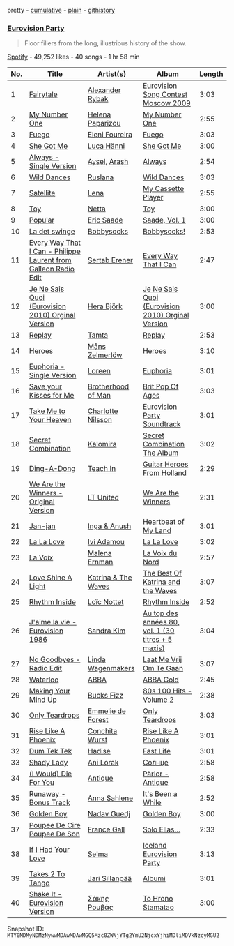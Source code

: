 pretty - [cumulative](/playlists/cumulative/37i9dQZF1DX6BCd5Q12fpZ.md) - [plain](/playlists/plain/37i9dQZF1DX6BCd5Q12fpZ) - [githistory](https://github.githistory.xyz/mackorone/spotify-playlist-archive/blob/main/playlists/plain/37i9dQZF1DX6BCd5Q12fpZ)

### [Eurovision Party](https://open.spotify.com/playlist/37i9dQZF1DX6BCd5Q12fpZ)

> Floor fillers from the long, illustrious history of the show.

[Spotify](https://open.spotify.com/user/spotify) - 49,252 likes - 40 songs - 1 hr 58 min

| No. | Title | Artist(s) | Album | Length |
|---|---|---|---|---|
| 1 | [Fairytale](https://open.spotify.com/track/2htdOgnrPTVGlXJ2cqhiNx) | [Alexander Rybak](https://open.spotify.com/artist/3LLNDXrxL4uxXtnUJS5XWM) | [Eurovision Song Contest Moscow 2009](https://open.spotify.com/album/30kwbl8uJa8YiY9WMLP4kS) | 3:03 |
| 2 | [My Number One](https://open.spotify.com/track/6LkCvCc9oFoLDv4DLhzTox) | [Helena Paparizou](https://open.spotify.com/artist/7D7k550IB6EszWmzVVCJSK) | [My Number One](https://open.spotify.com/album/0JLlI8YNAvvrhHAwz5UCgI) | 2:55 |
| 3 | [Fuego](https://open.spotify.com/track/4TwWOcvjY1qt3QJvtveAGm) | [Eleni Foureira](https://open.spotify.com/artist/39E15l8zeCDYpSZwFNX4G2) | [Fuego](https://open.spotify.com/album/1Kix2Ho3LgJI4tmtcFdNr8) | 3:03 |
| 4 | [She Got Me](https://open.spotify.com/track/6TNK1SFt77MvTFoiTloiFQ) | [Luca Hänni](https://open.spotify.com/artist/5JbALDn35ZrLwVAle4xVqZ) | [She Got Me](https://open.spotify.com/album/49NV91ZkaohMBJdoBA16ek) | 3:00 |
| 5 | [Always \- Single Version](https://open.spotify.com/track/4xMRFkFYufAuTEKR0YMN3Z) | [Aysel](https://open.spotify.com/artist/0p8VQ0bbarbct1dXDthN5N), [Arash](https://open.spotify.com/artist/7hQmAXAzWI6D350VTgkKTG) | [Always](https://open.spotify.com/album/2tJbLZDH2pNDCYQYaUl2oC) | 2:54 |
| 6 | [Wild Dances](https://open.spotify.com/track/1Lav2Z3RKu71MJLIjQz4dQ) | [Ruslana](https://open.spotify.com/artist/5nkB6GEbHINTSqmi5XMSoa) | [Wild Dances](https://open.spotify.com/album/1z6OfyGs0GepuESby1DUhB) | 3:03 |
| 7 | [Satellite](https://open.spotify.com/track/2UjNsh4ipNrmog6wdS2JVv) | [Lena](https://open.spotify.com/artist/5slpk6nu2IwwKx0EHe3GcL) | [My Cassette Player](https://open.spotify.com/album/59U7vMcBXR5Mo680WLCR4w) | 2:55 |
| 8 | [Toy](https://open.spotify.com/track/6n2eIfLj0wOOUkUfNmYzlh) | [Netta](https://open.spotify.com/artist/4Z4afeDmHFxPmJorIwupbZ) | [Toy](https://open.spotify.com/album/21YEfZ84TzdjNvOWEdwjeF) | 3:00 |
| 9 | [Popular](https://open.spotify.com/track/64WR5TPXZZ2wsWYA3enKfK) | [Eric Saade](https://open.spotify.com/artist/4zGH6gaO4NohcfCXZ31bQG) | [Saade, Vol\. 1](https://open.spotify.com/album/3ZaKROktb3ejok1owIknk7) | 3:00 |
| 10 | [La det swinge](https://open.spotify.com/track/0LmEzNrxk0lecRm8X58jiC) | [Bobbysocks](https://open.spotify.com/artist/7DNARXXVHkEPeSE1efUqfs) | [Bobbysocks!](https://open.spotify.com/album/17nnsL4uzJSeknmZVrlcDT) | 2:53 |
| 11 | [Every Way That I Can \- Philippe Laurent from Galleon Radio Edit](https://open.spotify.com/track/588wm4NEtOiTHT2N58enQ6) | [Sertab Erener](https://open.spotify.com/artist/4W31XN2JH8mC54NkHdh04s) | [Every Way That I Can](https://open.spotify.com/album/4D2meUQ9mCljoEzvjspr2T) | 2:47 |
| 12 | [Je Ne Sais Quoi \(Eurovision 2010\) Orginal Version](https://open.spotify.com/track/48rIGviK0uiZKmXV6QifbE) | [Hera Björk](https://open.spotify.com/artist/1OjcrzJpR5p38qPTskMPU5) | [Je Ne Sais Quoi \(Eurovision 2010\) Orginal Version](https://open.spotify.com/album/4Px3bYcDM3xgfnR3mqMZFG) | 3:00 |
| 13 | [Replay](https://open.spotify.com/track/2UOyQB26wSQzM0jiTcUg50) | [Tamta](https://open.spotify.com/artist/0VGybH10ziMPo99SYOwMoQ) | [Replay](https://open.spotify.com/album/4CfWfExyyIuTxTXd7jjmy7) | 2:53 |
| 14 | [Heroes](https://open.spotify.com/track/4ciaNqHWA2IzHphZaVRzHI) | [Måns Zelmerlöw](https://open.spotify.com/artist/1IxP1g9VrPzJqXFCsuyHKe) | [Heroes](https://open.spotify.com/album/6G6DMOiYMgVZLGs9nmNEJh) | 3:10 |
| 15 | [Euphoria \- Single Version](https://open.spotify.com/track/1xN7BpTAWnZkuSLOtRP6Qc) | [Loreen](https://open.spotify.com/artist/49aaHxvAJ0tCh0F15OnwIl) | [Euphoria](https://open.spotify.com/album/1KfKXG5VRlDTX55wq5bXbv) | 3:01 |
| 16 | [Save your Kisses for Me](https://open.spotify.com/track/3N2bG5Xz9LL1kge8OJV7cA) | [Brotherhood of Man](https://open.spotify.com/artist/4Cyr5aqgXza16isOrQNOvo) | [Brit Pop Of Ages](https://open.spotify.com/album/7drSeQu8jDJEnB39VRJqOl) | 3:03 |
| 17 | [Take Me to Your Heaven](https://open.spotify.com/track/752VIdCfOyiiws8kbRrPyv) | [Charlotte Nilsson](https://open.spotify.com/artist/3PCNqnKJPVbYPB4Xw6gEom) | [Eurovision Party Soundtrack](https://open.spotify.com/album/4CBm4NkMUBNHqRwWzk0xxe) | 3:01 |
| 18 | [Secret Combination](https://open.spotify.com/track/1E6EOpzAkHbKAMZscImC41) | [Kalomira](https://open.spotify.com/artist/5duetVmlUhQnoJ3dhqChFH) | [Secret Combination The Album](https://open.spotify.com/album/0GFjws4Gj5eWtNfzvAj0eP) | 3:02 |
| 19 | [Ding\-A\-Dong](https://open.spotify.com/track/1UrZB49sPYlTuNA7fdC0cb) | [Teach In](https://open.spotify.com/artist/0but8haas2eybMUZvFV90H) | [Guitar Heroes From Holland](https://open.spotify.com/album/05cPprskuDLgpnV7GPFCLf) | 2:29 |
| 20 | [We Are the Winners \- Original Version](https://open.spotify.com/track/2QNb0E7tUeL5fCQFY5Pf02) | [LT United](https://open.spotify.com/artist/0J5IwFSGSb8BaJAFATnlg4) | [We Are the Winners](https://open.spotify.com/album/3cnlnaHwgCq4iZaywK9tG9) | 2:31 |
| 21 | [Jan\-jan](https://open.spotify.com/track/0jVxMrJ48JrTcf4RdYy9h1) | [Inga & Anush](https://open.spotify.com/artist/1jNasAgn5gBuh73SrAuMqv) | [Heartbeat of My Land](https://open.spotify.com/album/6kS3DxrzCjsKROejNvebjo) | 3:01 |
| 22 | [La La Love](https://open.spotify.com/track/3rhnT5RoN7bvPUpMHt1aM9) | [Ivi Adamou](https://open.spotify.com/artist/2arQ0lfcNGLrJOHoJksWOw) | [La La Love](https://open.spotify.com/album/6xJymtqqQWpwKmJzIies07) | 3:02 |
| 23 | [La Voix](https://open.spotify.com/track/4eOtl9eGcrK5asFl2S1HPZ) | [Malena Ernman](https://open.spotify.com/artist/0muluUHym4N0wB62sD0MPo) | [La Voix du Nord](https://open.spotify.com/album/5aOtux3Yx9MZV7IBhSVV5B) | 2:57 |
| 24 | [Love Shine A Light](https://open.spotify.com/track/1IaqXTDMKFVydY9Hc1sZKw) | [Katrina & The Waves](https://open.spotify.com/artist/2TzHIUhVpeeDxyJPpQfnV3) | [The Best Of Katrina and the Waves](https://open.spotify.com/album/7huOryOzpGogjTC2yr6wPu) | 3:07 |
| 25 | [Rhythm Inside](https://open.spotify.com/track/3O2MsMZHCgSbRGEca5ML1N) | [Loïc Nottet](https://open.spotify.com/artist/5nAiCPenjjdpUJAmElxmuu) | [Rhythm Inside](https://open.spotify.com/album/5HftNbRtaTbdJljQtoMMOx) | 2:52 |
| 26 | [J'aime la vie \- Eurovision 1986](https://open.spotify.com/track/6UKeMVzQeeOsjITXfX1cm4) | [Sandra Kim](https://open.spotify.com/artist/4dhrlsu6mKvOwJWOrwnkuV) | [Au top des années 80, vol\. 1 \(30 titres + 5 maxis\)](https://open.spotify.com/album/76YvIXe5aWujtislm12yVk) | 3:04 |
| 27 | [No Goodbyes \- Radio Edit](https://open.spotify.com/track/4OxAOffBcJqxGFn9R5KxYV) | [Linda Wagenmakers](https://open.spotify.com/artist/17VNqIp4uNwTgubkmWEQAS) | [Laat Me Vrij Om Te Gaan](https://open.spotify.com/album/7jN5yj0qzlddxWGQYjacUV) | 3:07 |
| 28 | [Waterloo](https://open.spotify.com/track/1CsuK5dlnWAkWhffeteqH3) | [ABBA](https://open.spotify.com/artist/0LcJLqbBmaGUft1e9Mm8HV) | [ABBA Gold](https://open.spotify.com/album/2rp5riHULWgrXPsDtsp1ir) | 2:45 |
| 29 | [Making Your Mind Up](https://open.spotify.com/track/5SXH73DSNyEC7hCovUbV0q) | [Bucks Fizz](https://open.spotify.com/artist/5ZfzzHE7rxONfoksJsLXrX) | [80s 100 Hits \- Volume 2](https://open.spotify.com/album/56QkBFCRUIGCMWnKKKheXC) | 2:38 |
| 30 | [Only Teardrops](https://open.spotify.com/track/3yRwgprKX3If2zcuGfKFBu) | [Emmelie de Forest](https://open.spotify.com/artist/3wQcURnqzPGHE0gzY5nE6G) | [Only Teardrops](https://open.spotify.com/album/2oeLglOCLcszlJtjUh4aQp) | 3:03 |
| 31 | [Rise Like A Phoenix](https://open.spotify.com/track/0fvafkeEoF6Y9gGLK3Wnu3) | [Conchita Wurst](https://open.spotify.com/artist/1TGdxJ3UvFq055SVjwx49v) | [Rise Like A Phoenix](https://open.spotify.com/album/4aPLSEfXmX1wx6gdWi282p) | 3:01 |
| 32 | [Dum Tek Tek](https://open.spotify.com/track/1l9jCFXKfkw33BwkGytqkO) | [Hadise](https://open.spotify.com/artist/0wCKNMsqYasJBFVagjay49) | [Fast Life](https://open.spotify.com/album/6SeSSJmjBeh2Yxadm9sfnT) | 3:01 |
| 33 | [Shady Lady](https://open.spotify.com/track/5devjcsxeVnwYQbaYJ2Ewx) | [Ani Lorak](https://open.spotify.com/artist/1J9vlx72A2T3kbRckBu04o) | [Солнце](https://open.spotify.com/album/0vNpW5mnoZwxtWFOkCCavU) | 2:58 |
| 34 | [\(I Would\) Die For You](https://open.spotify.com/track/59wp0uf7el6E2xo0sYUQsL) | [Antique](https://open.spotify.com/artist/1rxRotylejS3RfFQa2Wd1G) | [Pärlor \- Antique](https://open.spotify.com/album/2HThN1swgwLlrnB3DCHNdU) | 2:58 |
| 35 | [Runaway \- Bonus Track](https://open.spotify.com/track/7uSeUTnMWH7CgEyl2rNtMC) | [Anna Sahlene](https://open.spotify.com/artist/4dNOj2smSK7guw4JeUW1uW) | [It's Been a While](https://open.spotify.com/album/1MfUDsswH0G8RK0TDvWo71) | 2:52 |
| 36 | [Golden Boy](https://open.spotify.com/track/6YWFr8BHQrRL4b7RwuqS36) | [Nadav Guedj](https://open.spotify.com/artist/0QmOR0TqxMPtZxtaIJ5klY) | [Golden Boy](https://open.spotify.com/album/3z1b8cnvUTzTIvyEExYB9s) | 3:00 |
| 37 | [Poupee De Cire Poupee De Son](https://open.spotify.com/track/6hHbNqaJeMLX3EbRErFtrA) | [France Gall](https://open.spotify.com/artist/22HVxZPA6UhBp8wahxDA6I) | [Solo Ellas…](https://open.spotify.com/album/44AEXmvh7koWs9puxTXa2N) | 2:33 |
| 38 | [If I Had Your Love](https://open.spotify.com/track/46P3Hgp98JG5t3sszNDaGu) | [Selma](https://open.spotify.com/artist/1o0TSkHxzo6fCAMy2nVexo) | [Iceland Eurovision Party](https://open.spotify.com/album/0HWqAQCNZmBA925kcIv4xq) | 3:13 |
| 39 | [Takes 2 To Tango](https://open.spotify.com/track/5zxDXyjuvm6EHOvypeZFEP) | [Jari Sillanpää](https://open.spotify.com/artist/6pNVccgyfPKwhKeyPlCPmv) | [Albumi](https://open.spotify.com/album/6zu7ipmaYCsYjzFwwli2zL) | 3:01 |
| 40 | [Shake It \- Eurovision Version](https://open.spotify.com/track/2xagoLNhrbVA2fpOkxs2Ze) | [Σάκης Ρουβάς](https://open.spotify.com/artist/7wOekrpQxZoEXazNqJuIzt) | [To Hrono Stamatao](https://open.spotify.com/album/7hiRylz4CAVyfLftuszLVJ) | 3:00 |

Snapshot ID: `MTY0MDMyNDMzNywwMDAwMDAwMGQ5Mzc0ZWNjYTg2YmU2NjcxYjhiMDliMDVkNzcyMGU2`